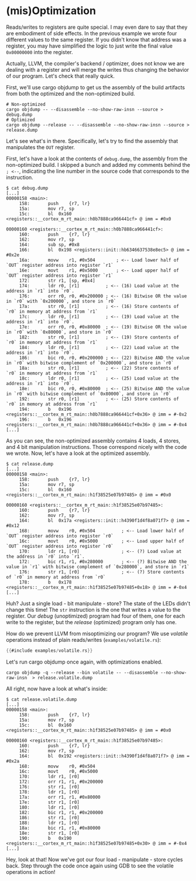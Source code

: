 # (mis)Optimization

Reads/writes to registers are quite special. I may even dare to say that they are embodiment of side
effects. In the previous example we wrote four different values to the same register. If you didn't
know that address was a register, you may have simplified the logic to just write the final value
`0x00000000` into the register.

Actually, LLVM, the compiler's backend / optimizer, does not know we are dealing with a register and
will merge the writes thus changing the behavior of our program. Let's check that really quick.

First, we'll use cargo objdump to get us the assembly of the build artifacts from both the optimized
and the non-optimized build.

```
# Non-optimized
cargo objdump -- --disassemble --no-show-raw-insn --source > debug.dump
# Optimized
cargo objdump --release -- --disassemble --no-show-raw-insn --source > release.dump
```

Let's see what's in there. Specifically, let's try to find the assembly that manipulates the `OUT`
register.

First, let's have a look at the contents of `debug.dump`, the assembly from the non-optimized build.
I skipped a bunch and added my comments behind the `; <--`, indicating the line number in the source
code that corresponds to the instruction.

```
$ cat debug.dump
[...]
00000158 <main>:
     158:      	push	{r7, lr}
     15a:      	mov	r7, sp
     15c:      	bl	0x160 <registers::__cortex_m_rt_main::h0b7888ca966441cf> @ imm = #0x0

00000160 <registers::__cortex_m_rt_main::h0b7888ca966441cf>:
     160:      	push	{r7, lr}
     162:      	mov	r7, sp
     164:      	sub	sp, #0x8
     166:      	bl	0x198 <registers::init::hb6346637538e8ec5> @ imm = #0x2e
     16a:      	movw	r1, #0x504        ; <-- Load lower half of `OUT` register address into register `r1`
     16e:      	movt	r1, #0x5000       ; <-- Load upper half of `OUT` register address into register `r1`
     172:      	str	r1, [sp, #0x4]
     174:      	ldr	r0, [r1]          ; <-- (16) Load value at the address in `r1` into `r0`.
     176:      	orr	r0, r0, #0x200000 ; <-- (16) Bitwise OR the value in `r0` with `0x200000`, and store in `r0`
     17a:      	str	r0, [r1]          ; <-- (16) Store contents of `r0` in memory at address from `r1`
     17c:      	ldr	r0, [r1]          ; <-- (19) Load value at the address in `r1` into `r0`.
     17e:      	orr	r0, r0, #0x80000  ; <-- (19) Bitwise OR the value in `r0` with `0x80000`, and store in `r0`
     182:      	str	r0, [r1]          ; <-- (19) Store contents of `r0` in memory at address from `r1`
     184:      	ldr	r0, [r1]          ; <-- (22) Load value at the address in `r1` into `r0`.
     186:      	bic	r0, r0, #0x200000 ; <-- (22) Bitwise AND the value in `r0` with bitwise complement of `0x200000`, and store in `r0`
     18a:      	str	r0, [r1]          ; <-- (22) Store contents of `r0` in memory at address from `r1`
     18c:      	ldr	r0, [r1]          ; <-- (25) Load value at the address in `r1` into `r0`.
     18e:      	bic	r0, r0, #0x80000  ; <-- (25) Bitwise AND the value in `r0` with bitwise complement of `0x80000`, and store in `r0`
     192:      	str	r0, [r1]          ; <-- (25) Store contents of `r0` in memory at address from `r1`
     194:      	b	0x196 <registers::__cortex_m_rt_main::h0b7888ca966441cf+0x36> @ imm = #-0x2
     196:      	b	0x196 <registers::__cortex_m_rt_main::h0b7888ca966441cf+0x36> @ imm = #-0x4
[...]
```

As you can see, the non-optimized assembly contains 4 loads, 4 stores, and 4 bit manipulation
instructions.  Those correspond nicely with the code we wrote. Now, let's have a look at the
optimized assembly.

```
$ cat release.dump
[...]
00000158 <main>:
     158:      	push	{r7, lr}
     15a:      	mov	r7, sp
     15c:      	bl	0x160 <registers::__cortex_m_rt_main::h1f38525e07b97485> @ imm = #0x0

00000160 <registers::__cortex_m_rt_main::h1f38525e07b97485>:
     160:      	push	{r7, lr}
     162:      	mov	r7, sp
     164:      	bl	0x17a <registers::init::h4390f1d4f8a071f7> @ imm = #0x12
     168:      	movw	r0, #0x504          ; <-- Load lower half of `OUT` register address into register `r0`
     16c:      	movt	r0, #0x5000         ; <-- Load upper half of `OUT` register address into register `r0`
     170:      	ldr	r1, [r0]                ; <-- (?) Load value at the address in `r0` into `r1`.
     172:      	bic	r1, r1, #0x280000       ; <-- (?) Bitwise AND the value in `r1` with bitwise complement of `0x280000`, and store in `r1`
     176:      	str	r1, [r0]                ; <-- (?) Store contents of `r0` in memory at address from `r0`
     178:      	b	0x178 <registers::__cortex_m_rt_main::h1f38525e07b97485+0x18> @ imm = #-0x4
[...]
```

Huh? Just a single load - bit manipulate - store?  The state of the LEDs didn't change this time!
The `str` instruction is the one that writes a value to the register. Our *debug* (unoptimized)
program had four of them, one for each write to the register, but the *release* (optimized) program
only has one.

How do we prevent LLVM from misoptimizing our program? We use *volatile* operations instead of plain
reads/writes (`examples/volatile.rs`):

``` rust
{{#include examples/volatile.rs}}
```

Let's run cargo objdump once again, with optimizations enabled.

```
cargo objdump -q --release --bin volatile -- --disassemble --no-show-raw-insn  > release.volatile.dump
```

All right, now have a look at what's inside:

```
$ cat release.volatile.dump
[...]
00000158 <main>:
     158:      	push	{r7, lr}
     15a:      	mov	r7, sp
     15c:      	bl	0x160 <registers::__cortex_m_rt_main::h1f38525e07b97485> @ imm = #0x0

00000160 <registers::__cortex_m_rt_main::h1f38525e07b97485>:
     160:      	push	{r7, lr}
     162:      	mov	r7, sp
     164:      	bl	0x192 <registers::init::h4390f1d4f8a071f7> @ imm = #0x2a
     168:      	movw	r0, #0x504
     16c:      	movt	r0, #0x5000
     170:      	ldr	r1, [r0]
     172:      	orr	r1, r1, #0x200000
     176:      	str	r1, [r0]
     178:      	ldr	r1, [r0]
     17a:      	orr	r1, r1, #0x80000
     17e:      	str	r1, [r0]
     180:      	ldr	r1, [r0]
     182:      	bic	r1, r1, #0x200000
     186:      	str	r1, [r0]
     188:      	ldr	r1, [r0]
     18a:      	bic	r1, r1, #0x80000
     18e:      	str	r1, [r0]
     190:      	b	0x190 <registers::__cortex_m_rt_main::h1f38525e07b97485+0x30> @ imm = #-0x4
[...]
```

Hey, look at that! Now we've got our four load - manipulate - store cycles back.
Step through the code once again using GDB to see the volatile operations in action!
